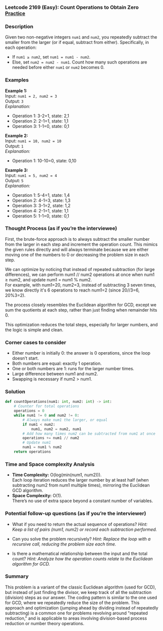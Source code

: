 ### Leetcode 2169 (Easy): Count Operations to Obtain Zero [Practice](https://leetcode.com/problems/count-operations-to-obtain-zero)

### Description  
Given two non-negative integers `num1` and `num2`, you repeatedly subtract the smaller from the larger (or if equal, subtract from either). Specifically, in each operation:
- If `num1 ≥ num2`, set `num1 = num1 - num2`.
- Else, set `num2 = num2 - num1`.
Count how many such operations are needed before either `num1` or `num2` becomes 0.

### Examples  

**Example 1:**  
Input: `num1 = 2, num2 = 3`  
Output: `3`  
*Explanation:*
- Operation 1: 3-2=1, state: 2,1
- Operation 2: 2-1=1, state: 1,1
- Operation 3: 1-1=0, state: 0,1

**Example 2:**  
Input: `num1 = 10, num2 = 10`  
Output: `1`  
*Explanation:*
- Operation 1: 10-10=0, state: 0,10

**Example 3:**  
Input: `num1 = 5, num2 = 4`  
Output: `5`  
*Explanation:*
- Operation 1: 5-4=1, state: 1,4  
- Operation 2: 4-1=3, state: 1,3  
- Operation 3: 3-1=2, state: 1,2  
- Operation 4: 2-1=1, state: 1,1  
- Operation 5: 1-1=0, state: 0,1  

### Thought Process (as if you’re the interviewee)  
First, the brute-force approach is to always subtract the smaller number from the larger in each step and increment the operation count. This mimics the given rules directly and will always terminate because we are either moving one of the numbers to 0 or decreasing the problem size in each step.

We can optimize by noticing that instead of repeated subtraction (for large differences), we can perform num1 // num2 operations at once when num1 ≥ num2, and update num1 = num1 % num2.  
For example, with num1=20, num2=3, instead of subtracting 3 seven times, we know directly it's 6 operations to reach num1=2 (since 20//3=6, 20%3=2).

The process closely resembles the Euclidean algorithm for GCD, except we sum the quotients at each step, rather than just finding when remainder hits 0.

This optimization reduces the total steps, especially for larger numbers, and the logic is simple and clean.

### Corner cases to consider  
- Either number is initially 0: the answer is 0 operations, since the loop doesn’t start.
- Both numbers are equal: exactly 1 operation.
- One or both numbers are 1: runs for the larger number times.
- Large difference between num1 and num2.
- Swapping is necessary if num2 > num1.

### Solution

```python
def countOperations(num1: int, num2: int) -> int:
    # Counter for total operations
    operations = 0
    while num1 != 0 and num2 != 0:
        # Always make num1 the larger, or equal
        if num1 < num2:
            num1, num2 = num2, num1
        # Add how many times num2 can be subtracted from num1 at once
        operations += num1 // num2
        # Update num1
        num1 = num1 % num2
    return operations
```

### Time and Space complexity Analysis  

- **Time Complexity:** O(log(min(num1, num2))).  
  Each loop iteration reduces the larger number by at least half (when subtracting num2 from num1 multiple times), mirroring the Euclidean GCD algorithm.
- **Space Complexity:** O(1).  
  There’s no use of extra space beyond a constant number of variables.

### Potential follow-up questions (as if you’re the interviewer)  

- What if you need to return the actual sequence of operations?
  *Hint: Keep a list of pairs (num1, num2) or record each subtraction performed.*

- Can you solve the problem recursively?
  *Hint: Replace the loop with a recursive call, reducing the problem size each time.*

- Is there a mathematical relationship between the input and the total count?
  *Hint: Analyze how the operation counts relate to the Euclidean algorithm for GCD.*

### Summary
This problem is a variant of the classic Euclidean algorithm (used for GCD), but instead of just finding the divisor, we keep track of all the subtraction (division) steps as our answer. The coding pattern is similar to the one used for GCD, where we repeatedly reduce the size of the problem. This approach and optimization (jumping ahead by dividing instead of repeatedly subtracting) is a common one for problems revolving around "repeated reduction," and is applicable to areas involving division-based process reduction or number theory operations.